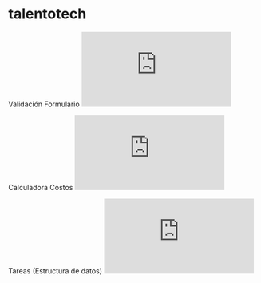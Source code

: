 # talentotech
Validación Formulario ![md-links](https://github.com/wgarciamunoz/talentotech/blob/main/index-form.html)

Calculadora Costos ![md-links](https://github.com/wgarciamunoz/talentotech/blob/main/calculadoracostos.html)

Tareas (Estructura de datos) ![md-links](https://github.com/wgarciamunoz/talentotech/blob/main/Tareas.html)